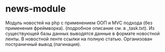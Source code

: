 # news-module
Модуль новостей на php с применением ООП и MVC подхода (без применения фреймворка). (подробное описание см. в _task.txt).
Из существующей базы данных выводятся данные в формате новостной ленты. В новостной ленте ссылки на полную статью. Организован постраничный вывод (пагинация).
